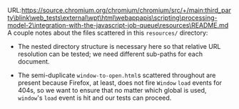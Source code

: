 URL:https://source.chromium.org/chromium/chromium/src/+/main:third_party\blink\web_tests\external\wpt\html\webappapis\scripting\processing-model-2\integration-with-the-javascript-job-queue\resources\README.md
A couple notes about the files scattered in this `resources/` directory:

* The nested directory structure is necessary here so that relative URL resolution can be tested; we need different sub-paths for each document.

* The semi-duplicate `window-to-open.html`s scattered throughout are present because Firefox, at least, does not fire `Window` `load` events for 404s, so we want to ensure that no matter which global is used, `window`'s `load` event is hit and our tests can proceed.
